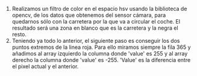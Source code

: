 1. Realizamos un filtro de color en el espacio hsv usando la biblioteca de opencv, de los datos que obtenemos del sensor cámara, para quedarnos sólo con la carretera por la que va a circular el coche. El resultado será una zona en blanco que es la carretera y la negra el resto.
2. Teniendo ya todo lo anterior, el siguiente paso es conseguir los dos puntos extremos de la linea roja. Para ello miramos siempre la fila 365 y añadimos al array izquierdo la columna donde 'value' es 255 y al array derecho la columna donde 'value' es -255. 'Value' es la diferencia entre el pixel actual y el anterior.

